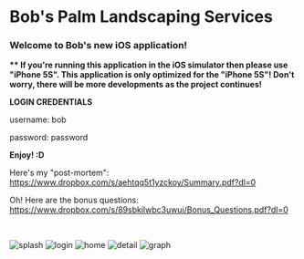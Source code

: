 # Bob's Palm Landscaping Services

<h3>Welcome to Bob's new iOS application!</h3>

<strong> ** If you're running this application in the iOS simulator then please use "iPhone 5S". This application is only optimized for the "iPhone 5S"! Don't worry, there will be more developments as the project continues!</strong>

<strong>LOGIN CREDENTIALS</strong>

<p>username: bob</p>
<p>password: password</p>

<strong>Enjoy! :D</strong>

Here's my "post-mortem": https://www.dropbox.com/s/aehtqq5t1yzckoy/Summary.pdf?dl=0

Oh! Here are the bonus questions: https://www.dropbox.com/s/89sbkilwbc3uwui/Bonus_Questions.pdf?dl=0

</br>

![splash](https://cloud.githubusercontent.com/assets/11342527/7515132/09e1d6c6-f479-11e4-8aa6-5cb5d8908d12.png)
![login](https://cloud.githubusercontent.com/assets/11342527/7515135/09fc00f0-f479-11e4-9fbb-54a6d60896a6.png)
![home](https://cloud.githubusercontent.com/assets/11342527/7515133/09f1c61c-f479-11e4-907f-0a02e7fa670f.png)
![detail](https://cloud.githubusercontent.com/assets/11342527/7515136/09fc8750-f479-11e4-9959-ce45aa59de32.png)
![graph](https://cloud.githubusercontent.com/assets/11342527/7515134/09fb91c4-f479-11e4-8211-fd77ffa9cbbe.png)

